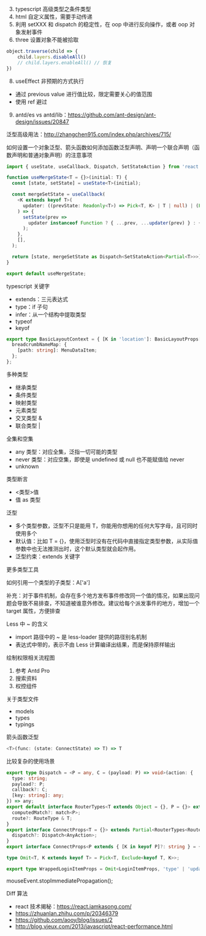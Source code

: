 3. typescript 高级类型之条件类型
5. html 自定义属性，需要手动传递
6. 利用 setXXX 和 dispatch 的稳定性，在 oop 中进行反向操作，或者 oop 对象发射事件
7. three 设置对象不能被拾取
```js
object.traverse(child => {
    child.layers.disableAll()
    // child.layers.enableAll() // 恢复
})
```
8. useEffect 非预期的方式执行
  * 通过 previous value 进行值比较，限定需要关心的值范围
  * 使用 ref 避过
9. antd/es vs antd/lib：https://github.com/ant-design/ant-design/issues/20847

泛型高级用法：http://zhangchen915.com/index.php/archives/715/

如何设置一个对象泛型、箭头函数如何添加函数泛型声明、声明一个联合声明（函数声明和普通对象声明）的注意事项
```ts
import { useState, useCallback, Dispatch, SetStateAction } from 'react';

function useMergeState<T = {}>(initial: T) {
  const [state, setState] = useState<T>(initial);

  const mergeSetState = useCallback(
    <K extends keyof T>(
      updater: ((prevState: Readonly<T>) => Pick<T, K> | T | null) | (Pick<T, K> | T | null),
    ) => {
      setState(prev =>
        updater instanceof Function ? { ...prev, ...updater(prev) } : { ...prev, ...updater },
      );
    },
    [],
  );

  return [state, mergeSetState as Dispatch<SetStateAction<Partial<T>>>] as const;
}

export default useMergeState;

```

typescript 关键字
* extends：三元表达式
* type：if 子句
* infer：从一个结构中提取类型
* typeof
* keyof

```ts
export type BasicLayoutContext = { [K in 'location']: BasicLayoutProps[K] } & {
  breadcrumbNameMap: {
    [path: string]: MenuDataItem;
  };
};
```

多种类型
* 继承类型
* 条件类型
* 映射类型
* 元素类型
* 交叉类型 &
* 联合类型 |

全集和空集
* any 类型：对应全集，泛指一切可能的类型
* never 类型：对应空集，即使是 undefined 或 null 也不能赋值给 never
* unknown

类型断言
* <类型>值
* 值 as 类型

泛型
* 多个类型参数，泛型不只是能用 T，你能用你想用的任何大写字母，且可同时使用多个
* 默认值：比如 T = {}，使用泛型时没有在代码中直接指定类型参数，从实际值参数中也无法推测出时，这个默认类型就会起作用。
* 泛型约束：extends 关键字

更多类型工具

如何引用一个类型的子类型：A['a']

补充：对于事件机制，会存在多个地方发布事件修改同一个值的情况，如果出现问题会导致不易排查，不知道被谁意外修改。建议给每个派发事件的地方，增加一个 target 属性，方便排查

Less 中 ~ 的含义
* import 路径中的 ~ 是 less-loader 提供的路径别名机制
* 表达式中带的，表示不由 Less 计算编译出结果，而是保持原样输出

绘制权限相关流程图
1. 参考 Antd Pro
2. 搜索资料
3. 权控组件

关于类型文件
* models
* types
* typings

箭头函数泛型
```ts
<T>(func: (state: ConnectState) => T) => T
```

比较复杂的使用场景
```ts
export type Dispatch = <P = any, C = (payload: P) => void>(action: {
  type: string;
  payload?: P;
  callback?: C;
  [key: string]: any;
}) => any;
export default interface RouterTypes<T extends Object = {}, P = {}> extends BasicRouteProps {
  computedMatch?: match<P>;
  route?: RouteType & T;
}
export interface ConnectProps<T = {}> extends Partial<RouterTypes<Route, T>> {
  dispatch?: Dispatch<AnyAction>;
}
export interface ConnectProps<P extends { [K in keyof P]?: string } = {}, S = LocationState> {}

type Omit<T, K extends keyof T> = Pick<T, Exclude<keyof T, K>>;

export type WrappedLoginItemProps = Omit<LoginItemProps, 'type' | 'updateActive'>;

```

mouseEvent.stopImmediatePropagation();

Diff 算法
* react 技术揭秘：https://react.iamkasong.com/
* https://zhuanlan.zhihu.com/p/20346379
* https://github.com/aooy/blog/issues/2
* http://blog.vjeux.com/2013/javascript/react-performance.html